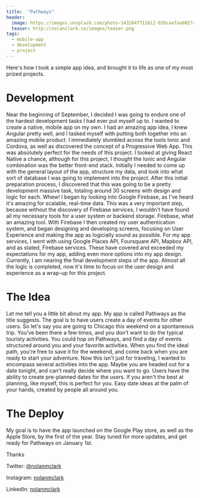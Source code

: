 ```yaml
---
title:  "Pathways"
header:
  image: https://images.unsplash.com/photo-1432847712612-926caafaa802?auto=format&fit=crop&w=1050&q=60&ixid=dW5zcGxhc2guY29tOzs7Ozs%3D
  teaser: http://nolanclark.co/images/teaser.png
tags:
  - mobile-app
  - development
  - project
---
```


Here's how I took a simple app idea, and brought it to life as one of my most prized projects.

# Development

Near the beginning of September, I decided I was going to endure one of the hardest development tasks I had ever put myself up to. I wanted to create a native, mobile app on my own. I had an amazing app idea, I knew Angular pretty well, and I tasked myself with putting both together into an amazing mobile product. I immediately stumbled across the tools Ionic and Cordova, as well as discovered the concept of a Progressive Web App. This was absolutely perfect for the needs of this project. I looked at giving React Native a chance, although for this project, I thought the Ionic and Angular combination was the better front-end stack. Initially I needed to come up with the general layout of the app, structure my data, and look into what sort of database I was going to implement into the project. After this initial preparation process, I discovered that this was going to be a pretty development massive task, totaling around 30 screens with design and logic for each. Whew! I began by looking into Google Firebase, as I've heard it's amazing for scalable, real-time data. This was a very important step, because without the discovery of Firebase services, I wouldn't have found all my necessary tools for a user system or backend storage. Firebase, what an amazing tool. With Firebase I then created my user authentication system, and began designing and developing screens, focusing on User Experience and making the app as logicially sound as possible. For my app services, I went with using Google Places API, Foursquare API, Mapbox API, and as stated, Firebase services. These have covered and exceeded my expectations for my app, adding even more options into my app design. Currently, I am nearing the final development steps of the app. Almost all the logic is completed, now it's time to focus on the user design and experience as a wrap-up for this project.  

# The Idea

Let me tell you a little bit about my app. My app is called Pathways as the title suggests. The goal is to have users create a day of events for other users. So let's say you are going to Chicago this weekend on a spontaneous trip. You've been there a few times, and you don't want to do the typical touristy activities. You could hop on Pathways, and find a day of events structured around you and your favorite activities. When you find the ideal path, you're free to save it for the weekend, and come back when you are ready to start your adventure. Now this isn't just for traveling, I wanted to encompass several activities into the app. Maybe you are headed out for a date tonight, and can't really decide where you want to go. Users have the ability to create pre-planned dates for the users. If you aren't the best at planning, like myself, this is perfect for you. Easy date ideas at the palm of your hands, created by people all around you. 

# The Deploy

My goal is to have the app launched on the Google Play store, as well as the Apple Store, by the first of the year. Stay tuned for more updates, and get ready for Pathways on January 1st. 

Thanks

Twitter: [@nolanmclark](http://www.twitter.com/nolanmclark)

Instagram: [nolanmclark](http://www.instagram.com/nolanmclark)

LinkedIn: [nolanmclark](http://www.linkedin.com/nolanmclark)


